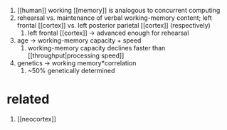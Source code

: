 1. [[human]] working [[memory]] is analogous to concurrent computing
2. rehearsal vs. maintenance of verbal working-memory content; left frontal [[cortex]] vs. left posterior parietal [[cortex]] (respectively)
	1. left frontal [[cortex]] → advanced enough for rehearsal
3. age → working-memory capacity + speed
	1. working-memory capacity declines faster than [[throughput|processing speed]]
4. $\text{genetics → working memory*correlation}$
	1. ~50% genetically determined

# related
1. [[neocortex]]
